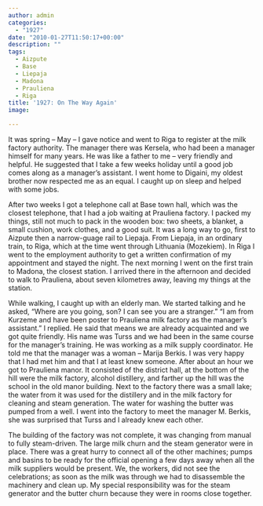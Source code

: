 ```yaml
---
author: admin
categories:
  - "1927"
date: "2010-01-27T11:50:17+00:00"
description: ""
tags:
  - Aizpute
  - Base
  - Liepaja
  - Madona
  - Prauliena
  - Riga
title: '1927: On The Way Again'
image: 

---
```

It was spring – May – I gave notice and went to Riga to register at the milk factory authority. The manager there was Kersela, who had been a manager himself for many years. He was like a father to me – very friendly and helpful. He suggested that I take a few weeks holiday until a good job comes along as a manager’s assistant. I went home to Digaini, my oldest brother now respected me as an equal. I caught up on sleep and helped with some jobs.

After two weeks I got a telephone call at Base town hall, which was the closest telephone, that I had a job waiting at Prauliena factory. I packed my things, still not much to pack in the wooden box: two sheets, a blanket, a small cushion, work clothes, and a good suit. It was a long way to go, first to Aizpute then a narrow-guage rail to Liepaja. From Liepaja, in an ordinary train, to Riga, which at the time went through Lithuania (Mozekiem). In Riga I went to the employment authority to get a written confirmation of my appointment and stayed the night. The next morning I went on the first train to Madona, the closest station. I arrived there in the afternoon and decided to walk to Prauliena, about seven kilometres away, leaving my things at the station.

While walking, I caught up with an elderly man. We started talking and he asked, “Where are you going, son? I can see you are a stranger.” “I am from Kurzeme and have been poster to Prauliena milk factory as the manager’s assistant.” I replied. He said that means we are already acquainted and we got quite friendly. His name was Turss and we had been in the same course for the manager’s training. He was working as a milk supply coordinator. He told me that the manager was a woman – Marija Berkis. I was very happy that I had met him and that I at least knew someone. After about an hour we got to Prauliena manor. It consisted of the district hall, at the bottom of the hill were the milk factory, alcohol distillery, and farther up the hill was the school in the old manor building. Next to the factory there was a small lake; the water from it was used for the distillery and in the milk factory for cleaning and steam generation. The water for washing the butter was pumped from a well. I went into the factory to meet the manager M. Berkis, she was surprised that Turss and I already knew each other.

The building of the factory was not complete, it was changing from manual to fully steam-driven. The large milk churn and the steam generator were in place. There was a great hurry to connect all of the other machines; pumps and basins to be ready for the official opening a few days away when all the milk suppliers would be present. We, the workers, did not see the celebrations; as soon as the milk was through we had to disassemble the machinery and clean up. My special responsibility was for the steam generator and the butter churn because they were in rooms close together.
